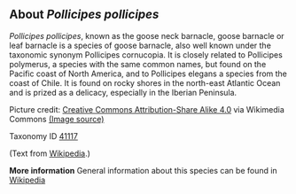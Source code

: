**About *Pollicipes pollicipes***
-------------------------
*Pollicipes pollicipes*, known as the goose neck barnacle, goose 
barnacle or leaf barnacle is a species of goose barnacle, also well 
known under the taxonomic synonym Pollicipes cornucopia. It is closely 
related to Pollicipes polymerus, a species with the same common names, 
but found on the Pacific coast of North America, and to Pollicipes 
elegans a species from the coast of Chile. It is found on rocky shores 
in the north-east Atlantic Ocean and is prized as a delicacy, 
especially in the Iberian Peninsula.


Picture credit: [Creative Commons Attribution-Share Alike 4.0](https://creativecommons.org/licenses/by-sa/4.0) via Wikimedia Commons [(Image source)](https://en.wikipedia.org/wiki/File:Pollicipes_pollicipes.jpg)

Taxonomy ID [41117](https://www.uniprot.org/taxonomy/41117)

(Text from [Wikipedia](https://en.wikipedia.org/).)

**More information**
General information about this species can be found in [Wikipedia](https://en.wikipedia.org/wiki/Pollicipes_pollicipes)
